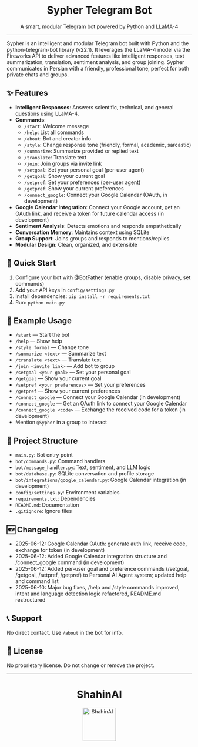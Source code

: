 <!-- filepath: d:\TelegramBot\README.md -->
<div align="center">
  <h1>Sypher Telegram Bot</h1>
  <p>A smart, modular Telegram bot powered by Python and LLaMA-4</p>
</div>

---

Sypher is an intelligent and modular Telegram bot built with Python and the python-telegram-bot library (v22.1). It leverages the LLaMA-4 model via the Fireworks API to deliver advanced features like intelligent responses, text summarization, translation, sentiment analysis, and group joining. Sypher communicates in Persian with a friendly, professional tone, perfect for both private chats and groups.

## ✨ Features
- **Intelligent Responses**: Answers scientific, technical, and general questions using LLaMA-4.
- **Commands**:
  - `/start`: Welcome message
  - `/help`: List all commands
  - `/about`: Bot and creator info
  - `/style`: Change response tone (friendly, formal, academic, sarcastic)
  - `/summarize`: Summarize provided or replied text
  - `/translate`: Translate text
  - `/join`: Join groups via invite link
  - `/setgoal`: Set your personal goal (per-user agent)
  - `/getgoal`: Show your current goal
  - `/setpref`: Set your preferences (per-user agent)
  - `/getpref`: Show your current preferences
  - `/connect_google`: Connect your Google Calendar (OAuth, in development)
- **Google Calendar Integration**: Connect your Google account, get an OAuth link, and receive a token for future calendar access (in development)
- **Sentiment Analysis**: Detects emotions and responds empathetically
- **Conversation Memory**: Maintains context using SQLite
- **Group Support**: Joins groups and responds to mentions/replies
- **Modular Design**: Clean, organized, and extensible

## 🚀 Quick Start
1. Configure your bot with @BotFather (enable groups, disable privacy, set commands)
2. Add your API keys in `config/settings.py`
3. Install dependencies: `pip install -r requirements.txt`
4. Run: `python main.py`

## 📝 Example Usage
- `/start` — Start the bot
- `/help` — Show help
- `/style formal` — Change tone
- `/summarize <text>` — Summarize text
- `/translate <text>` — Translate text
- `/join <invite link>` — Add bot to group
- `/setgoal <your goal>` — Set your personal goal
- `/getgoal` — Show your current goal
- `/setpref <your preferences>` — Set your preferences
- `/getpref` — Show your current preferences
- `/connect_google` — Connect your Google Calendar (in development)
- `/connect_google` — Get an OAuth link to connect your Google Calendar
- `/connect_google <code>` — Exchange the received code for a token (in development)
- Mention `@Sypher` in a group to interact

## 📂 Project Structure
- `main.py`: Bot entry point
- `bot/commands.py`: Command handlers
- `bot/message_handler.py`: Text, sentiment, and LLM logic
- `bot/database.py`: SQLite conversation and profile storage
- `bot/integrations/google_calendar.py`: Google Calendar integration (in development)
- `config/settings.py`: Environment variables
- `requirements.txt`: Dependencies
- `README.md`: Documentation
- `.gitignore`: Ignore files

## 🆕 Changelog
- 2025-06-12: Google Calendar OAuth: generate auth link, receive code, exchange for token (in development)
- 2025-06-12: Added Google Calendar integration structure and /connect_google command (in development)
- 2025-06-12: Added per-user goal and preference commands (/setgoal, /getgoal, /setpref, /getpref) to Personal AI Agent system; updated help and command list
- 2025-06-10: Major bug fixes, /help and /style commands improved, intent and language detection logic refactored, README.md restructured

## 📞 Support
No direct contact. Use `/about` in the bot for info.

## 📜 License
No proprietary license. Do not change or remove the project.

---

<div align="center">
  <h1>ShahinAI</h1>
  <img src="https://i.imgur.com/ZiN21Dp.png" alt="ShahinAI" width="90"/>
</div>